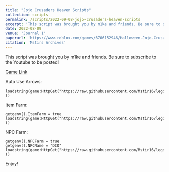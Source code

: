```yaml
---
title: "Jojo Crusaders Heaven Scripts"
collection: scripts
permalink: /scripts/2022-09-08-jojo-crusaders-heaven-scripts
excerpt: 'This script was brought you by m1ke and friends. Be sure to subscribe to the Youtube to be posted!'
date: 2022-08-09
venue: 'Journal 1'
paperurl: 'https://www.roblox.com/games/6706152946/Halloween-Jojo-Crusaders-Heaven'
citation: 'Mstirs Archives'
---
```

This script was brought you by m1ke and friends. Be sure to subscribe to the Youtube to be posted!

[Game Link](https://www.roblox.com/games/6706152946/Halloween-Jojo-Crusaders-Heaven)

Auto Use Arrows:

    loadstring(game:HttpGet("https://raw.githubusercontent.com/Mstir16/legocheats/main/archive/Jojo%3A%20Crusaders'%20Heaven/Auto%20Stand%20Farm.lua"))()

Item Farm:

    getgenv().ItemFarm = true
    loadstring(game:HttpGet("https://raw.githubusercontent.com/Mstir16/legocheats/main/archive/Jojo%3A%20Crusaders'%20Heaven/Item%20Farm.lua"))()

NPC Farm:

    getgenv().NPCFarm = true
    getgenv().NPCName = "DIO"
    loadstring(game:HttpGet("https://raw.githubusercontent.com/Mstir16/legocheats/main/archive/Jojo%3A%20Crusaders'%20Heaven/NPC%20Farm.lua"))()

Enjoy!
